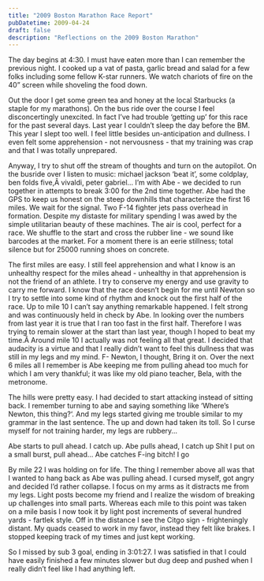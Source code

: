 ```yaml
---
title: "2009 Boston Marathon Race Report"
pubDatetime: 2009-04-24
draft: false
description: "Reflections on the 2009 Boston Marathon"
---
```


The day begins at 4:30. I must have eaten more than I can remember the previous night. I cooked up a vat of pasta, garlic bread and salad for a few folks including some fellow K-star runners. We watch chariots of fire on the 40” screen while shoveling the food down.

Out the door I get some green tea and honey at the local Starbucks (a staple for my marathons). On the bus ride over the course I feel disconcertingly unexcited. In fact I’ve had trouble ‘getting up’ for this race for the past several days. Last year I couldn’t sleep the day before the BM. This year I slept too well. I feel little besides un-anticipation and dullness. I even felt some apprehension - not nervousness - that my training was crap and that I was totally unprepared.

Anyway, I try to shut off the stream of thoughts and turn on the autopilot. On the busride over I listen to music: michael jackson ‘beat it’, some coldplay, ben folds five,Â  vivaldi, peter gabriel… I’m with Abe - we decided to run together in attempts to break 3:00 for the 2nd time together. Abe had the GPS to keep us honest on the steep downhills that characterize the first 16 miles. We wait for the signal. Two F-14 fighter jets pass overhead in formation. Despite my distaste for military spending I was awed by the simple utilitarian beauty of these machines. The air is cool, perfect for a race. We shuffle to the start and cross the rubber line - we sound like barcodes at the market. For a moment there is an eerie stillness; total silence but for 25000 running shoes on concrete.

The first miles are easy. I still feel apprehension and what I know is an unhealthy respect for the miles ahead - unhealthy in that apprehension is not the friend of an athlete. I try to conserve my energy and use gravity to carry me forward. I know that the race doesn’t begin for me until Newton so I try to settle into some kind of rhythm and knock out the first half of the race. Up to mile 10 I can’t say anything remarkable happened. I felt strong and was continuously held in check by Abe. In looking over the numbers from last year it is true that I ran too fast in the first half. Therefore I was trying to remain slower at the start than last year, though I hoped to beat my time.Â  Around mile 10 I actually was not feeling all that great. I decided that audacity is a virtue and that I really didn’t want to feel this dullness that was still in my legs and my mind. F- Newton, I thought, Bring it on. Over the next 6 miles all I remember is Abe keeping me from pulling ahead too much for which I am very thankful; it was like my old piano teacher, Bela, with the metronome.

The hills were pretty easy. I had decided to start attacking instead of sitting back. I remember turning to abe and saying something like ‘Where’s Newton, this thing?‘. And my legs started giving me trouble similar to my grammar in the last sentence. The up and down had taken its toll. So I curse myself for not training harder, my legs are rubbery…

Abe starts to pull ahead. I catch up. Abe pulls ahead, I catch up Shit I put on a small burst, pull ahead… Abe catches F-ing bitch! I go

By mile 22 I was holding on for life. The thing I remember above all was that I wanted to hang back as Abe was pulling ahead. I cursed myself, got angry and decided I’d rather collapse. I focus on my arms as it distracts me from my legs. Light posts become my friend and I realize the wisdom of breaking up challenges into small parts. Whereas each mile to this point was taken on a mile basis I now took it by light post increments of several hundred yards - fartlek style. Off in the distance I see the Citgo sign - frighteningly distant. My quads ceased to work in my favor, instead they felt like brakes. I stopped keeping track of my times and just kept working.

So I missed by sub 3 goal, ending in 3:01:27. I was satisfied in that I could have easily finished a few minutes slower but dug deep and pushed when I really didn’t feel like I had anything left.